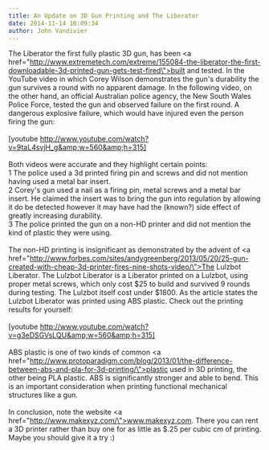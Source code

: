 ```yaml
---
title: An Update on 3D Gun Printing and The Liberator
date: 2014-11-14 16:09:34
author: John Vandivier
---
```




The Liberator the first fully plastic 3D gun, has been <a href=\"http://www.extremetech.com/extreme/155084-the-liberator-the-first-downloadable-3d-printed-gun-gets-test-fired\">built and tested</a>. In the YouTube video in which Corey Wilson demonstrates the gun's durability the gun survives a round with no apparent damage. In the following video, on the other hand, an official Australian police agency, the New South Wales Police Force, tested the gun and observed failure on the first round. A dangerous explosive failure, which would have injured even the person firing the gun:<br /><br />[youtube http://www.youtube.com/watch?v=9taL4svjH_g&amp;w=560&amp;h=315]<br /><br />Both videos were accurate and they highlight certain points:<br />1 The police used a 3d printed firing pin and screws and did not mention having used a metal bar insert.<br />2 Corey's gun used a nail as a firing pin, metal screws and a metal bar insert. He claimed the insert was to bring the gun into regulation by allowing it do be detected however it may have had the (known?) side effect of greatly increasing durability.<br />3 The police printed the gun on a non-HD printer and did not mention the kind of plastic they were using.<br /><br />The non-HD printing is insignificant as demonstrated by the advent of <a href=\"http://www.forbes.com/sites/andygreenberg/2013/05/20/25-gun-created-with-cheap-3d-printer-fires-nine-shots-video/\">The Lulzbot Liberator</a>. The Lulzbot Liberator is a Liberator printed on a Lulzbot, using proper metal screws, which only cost $25 to build and survived 9 rounds during testing. The Lulzbot itself cost under $1800. As the article states the Lulzbot Liberator was printed using ABS plastic. Check out the printing results for yourself:<br /><br />[youtube http://www.youtube.com/watch?v=g3eDSGVsLQU&amp;w=560&amp;h=315]<br /><br />ABS plastic is one of two kinds of common <a href=\"http://www.protoparadigm.com/blog/2013/01/the-difference-between-abs-and-pla-for-3d-printing/\">plastic used in 3D printing</a>, the other being PLA plastic. ABS is significantly stronger and able to bend. This is an important consideration when printing functional mechanical structures like a gun.<br /><br />In conclusion, note the website <a href=\"http://www.makexyz.com/\">www.makexyz.com</a>. There you can rent a 3D printer rather than buy one for as little as $.25 per cubic cm of printing. Maybe you should give it a try :)
